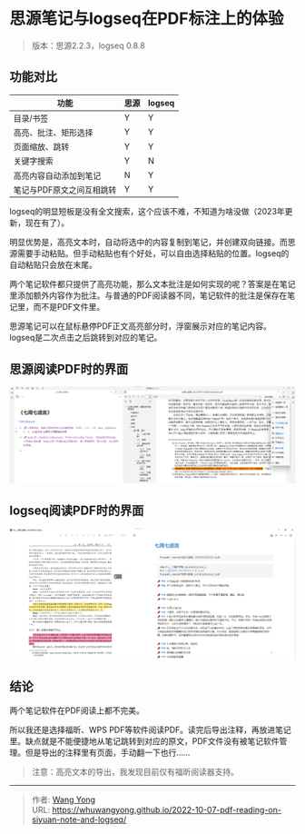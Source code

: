 # 思源笔记与logseq在PDF标注上的体验


> 版本：思源2.2.3，logseq 0.8.8

## 功能对比

|功能|思源|logseq|
| ---------------------------| ------| --------|
|目录/书签|Y|Y|
|高亮、批注、矩形选择|Y|Y|
|页面缩放、跳转|Y|Y|
|关键字搜索|Y|N|
|高亮内容自动添加到笔记|N|Y|
|笔记与PDF原文之间互相跳转|Y|Y|

logseq的明显短板是没有全文搜索，这个应该不难，不知道为啥没做（2023年更新，现在有了）。

明显优势是，高亮文本时，自动将选中的内容复制到笔记，并创建双向链接。而思源需要手动粘贴。但手动粘贴也有个好处，可以自由选择粘贴的位置。logseq的自动粘贴只会放在末尾。

两个笔记软件都只提供了高亮功能，那么文本批注是如何实现的呢？答案是在笔记里添加额外内容作为批注。与普通的PDF阅读器不同，笔记软件的批注是保存在笔记里，而不是PDF文件里。

思源笔记可以在鼠标悬停PDF正文高亮部分时，浮窗展示对应的笔记内容。logseq是二次点击之后跳转到对应的笔记。

## 思源阅读PDF时的界面

![image](assets/image-20221007150903-a20xv27.png)​

## logseq阅读PDF时的界面

![image](assets/image-20221007151554-cas937g.png)​

## 结论

两个笔记软件在PDF阅读上都不完美。

所以我还是选择福昕、WPS PDF等软件阅读PDF。读完后导出注释，再放进笔记里。缺点就是不能便捷地从笔记跳转到对应的原文，PDF文件没有被笔记软件管理。但是导出的注释里有页面，手动翻一下也行……

> 注意：高亮文本的导出，我发现目前仅有福昕阅读器支持。


---

> 作者: [Wang Yong](https://github.com/whuwangyong)  
> URL: https://whuwangyong.github.io/2022-10-07-pdf-reading-on-siyuan-note-and-logseq/  

